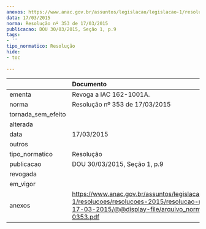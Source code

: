 ```yaml
---
anexos: https://www.anac.gov.br/assuntos/legislacao/legislacao-1/resolucoes/resolucoes-2015/resolucao-no-353-de-17-03-2015/@@display-file/arquivo_norma/RA2015-0353.pdf
data: 17/03/2015
norma: Resolução nº 353 de 17/03/2015
publicacao: DOU 30/03/2015, Seção 1, p.9
tags:
- ''
tipo_normatico: Resolução
hide: 
- toc 
 
---
```


|                    | Documento                                                                                                                                                       |
|:-------------------|:----------------------------------------------------------------------------------------------------------------------------------------------------------------|
| ementa             | Revoga a IAC 162-1001A.                                                                                                                                         |
| norma              | Resolução nº 353 de 17/03/2015                                                                                                                                  |
| tornada_sem_efeito |                                                                                                                                                                 |
| alterada           |                                                                                                                                                                 |
| data               | 17/03/2015                                                                                                                                                      |
| outros             |                                                                                                                                                                 |
| tipo_normatico     | Resolução                                                                                                                                                       |
| publicacao         | DOU 30/03/2015, Seção 1, p.9                                                                                                                                    |
| revogada           |                                                                                                                                                                 |
| em_vigor           |                                                                                                                                                                 |
| anexos             | https://www.anac.gov.br/assuntos/legislacao/legislacao-1/resolucoes/resolucoes-2015/resolucao-no-353-de-17-03-2015/@@display-file/arquivo_norma/RA2015-0353.pdf |